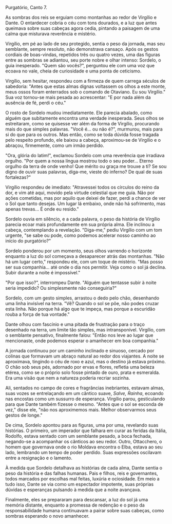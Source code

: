 Purgatório, Canto 7.

As sombras dos reis se erguiam como montanhas ao redor de Virgílio e Dante. O entardecer cobria o céu com tons dourados, e a luz que antes queimava sobre suas cabeças agora cedia, pintando a paisagem de uma calma que misturava reverência e mistério.

Virgílio, em pé ao lado de seu protegido, sentia o peso da jornada, mas seu semblante, sempre resoluto, não demonstrava cansaço. Após os gestos cordiais de boas-vindas, repetidos três ou quatro vezes, uma das figuras entre as sombras se adiantou, seu porte nobre e olhar intenso: Sordelo, o guia inesperado. "Quem são vocês?", perguntou ele com uma voz que ecoava no vale, cheia de curiosidade e uma ponta de ceticismo.

Virgílio, sem hesitar, respondeu com a firmeza de quem carrega séculos de sabedoria: "Antes que estas almas dignas voltassem os olhos a este monte, meus ossos foram enterrados sob o comando de Otaviano. Eu sou Virgílio." Sua voz tornou-se mais pesada ao acrescentar: "E por nada além da ausência de fé, perdi o céu."

O rosto de Sordelo mudou imediatamente. Ele parecia abalado, como alguém que subitamente encontra uma verdade inesperada. Seus olhos se estreitaram, como se quisesse ver além da forma de Virgílio, procurando mais do que simples palavras. "Você é... ou não é?", murmurou, mais para si do que para os outros. Mas então, como se toda dúvida fosse tragada pelo respeito profundo, ele baixou a cabeça, aproximou-se de Virgílio e o abraçou, firmemente, como um irmão perdido.

"Ora, glória do latim!", exclamou Sordelo com uma reverência que irradiava orgulho. "Por quem a nossa língua mostrou todo o seu poder... Eterno orgulho da terra de onde venho! Que mérito ou graça me trouxe a ti? Se sou digno de ouvir suas palavras, diga-me, vieste do inferno? De qual de suas fortalezas?"

Virgílio respondeu de imediato: "Atravessei todos os círculos do reino da dor, e vim até aqui, movido pela virtude celestial que me guia. Não por ações cometidas, mas por aquilo que deixei de fazer, perdi a chance de ver o Sol que tanto desejas. Um lugar lá embaixo, onde não há sofrimento, mas apenas trevas... É onde eu resido."

Sordelo ouvia em silêncio, e a cada palavra, o peso da história de Virgílio parecia ecoar mais profundamente em sua própria alma. Ele inclinou a cabeça, contemplando a revelação. "Diga-me," pediu Virgílio com um tom urgente, "se sabe ou pode, como podemos acelerar nosso caminho ao início do purgatório?"

Sordelo ponderou por um momento, seus olhos varrendo o horizonte enquanto a luz do sol começava a desaparecer atrás das montanhas. "Não há um lugar certo," respondeu ele, com um toque de mistério. "Mas posso ser sua companhia... até onde o dia nos permitir. Veja como o sol já declina. Subir durante a noite é impossível."

"Por que isso?", interrompeu Dante. "Alguém que tentasse subir à noite seria impedido? Ou simplesmente não conseguiria?"

Sordelo, com um gesto simples, arrastou o dedo pelo chão, desenhando uma linha invisível na terra. "Vê? Quando o sol se põe, não podes cruzar esta linha. Não porque há algo que te impeça, mas porque a escuridão rouba a força de tua vontade."

Dante olhou com fascínio e uma pitada de frustração para o traço desenhado na terra, um limite tão simples, mas intransponível. Virgílio, com o semblante pensativo, finalmente falou: "Então nos leve ao lugar que mencionaste, onde podemos esperar o amanhecer em boa companhia."

A jornada continuou por um caminho inclinado e sinuoso, cercado por colinas que formavam um abraço natural ao redor dos viajantes. A noite se aproximava, tingindo o céu de roxo e azul, mas o destino já estava próximo. O chão sob seus pés, adornado por ervas e flores, refletia uma beleza etérea, como se o próprio solo fosse pintado de ouro, prata e esmeralda. Era uma visão que nem a natureza poderia recriar sozinha.

Ali, sentados no campo de cores e fragrâncias inebriantes, estavam almas, suas vozes se entrelaçando em um cântico suave, *Salve, Rainha*, ecoando nas encostas como um sussurro de esperança. Virgílio parou, gesticulando para que Dante também fizesse o mesmo. "Antes que o sol se esconda de vez," disse ele, "não nos aproximemos mais. Melhor observarmos seus gestos de longe."

De cima, Sordelo apontou para as figuras, uma por uma, revelando suas histórias. O primeiro, um imperador que falhara em curar as feridas da Itália, Rodolfo, estava sentado com um semblante pesado, a boca fechada, negando-se a acompanhar os cânticos ao seu redor. Outro, Ottacchero, o homem que governava onde o rio Moldava encontra o Elba, estava ao seu lado, lembrando um tempo de poder perdido. Suas expressões oscilavam entre a resignação e o lamento.

À medida que Sordelo detalhava as histórias de cada alma, Dante sentia o peso da história e das falhas humanas. Pais e filhos, reis e governantes, todos marcados por escolhas mal feitas, luxúria e ociosidade. Em meio a tudo isso, Dante se via como um espectador impotente, suas próprias dúvidas e esperanças pulsando à medida que a noite avançava.

Finalmente, eles se prepararam para descansar, a luz do sol já uma memória distante, enquanto a promessa de redenção e o peso da responsabilidade humana continuavam a pairar sobre suas cabeças, como sombras esperando o novo amanhecer.